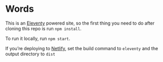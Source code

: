# Words

This is an [Eleventy](//11ty.dev) powered site, so the first thing you need to do after cloning this repo is run `npm install`. 

To run it locally, run `npm start`.

If you’re deploying to [Netlify](//netlify.com), set the build command to `eleventy` and the output directory to `dist`
